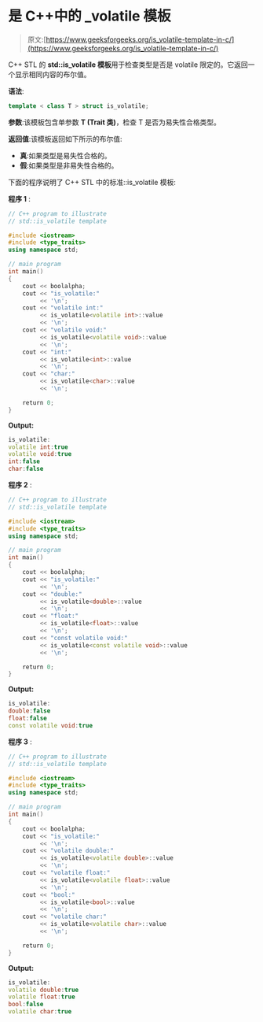 # 是 C++中的 _volatile 模板

> 原文:[https://www.geeksforgeeks.org/is_volatile-template-in-c/](https://www.geeksforgeeks.org/is_volatile-template-in-c/)

C++ STL 的 **std::is_volatile 模板**用于检查类型是否是 volatile 限定的。它返回一个显示相同内容的布尔值。

**语法**:

```cpp
template < class T > struct is_volatile;

```

**参数**:该模板包含单参数 **T (Trait 类)**，检查 T 是否为易失性合格类型。

**返回值**:该模板返回如下所示的布尔值:

*   **真**:如果类型是易失性合格的。
*   **假**:如果类型是非易失性合格的。

下面的程序说明了 C++ STL 中的标准::is_volatile 模板:

**程序 1** :

```cpp
// C++ program to illustrate
// std::is_volatile template

#include <iostream>
#include <type_traits>
using namespace std;

// main program
int main()
{
    cout << boolalpha;
    cout << "is_volatile:"
         << '\n';
    cout << "volatile int:"
         << is_volatile<volatile int>::value
         << '\n';
    cout << "volatile void:"
         << is_volatile<volatile void>::value
         << '\n';
    cout << "int:"
         << is_volatile<int>::value
         << '\n';
    cout << "char:"
         << is_volatile<char>::value
         << '\n';

    return 0;
}
```

**Output:**

```cpp
is_volatile:
volatile int:true
volatile void:true
int:false
char:false

```

**程序 2** :

```cpp
// C++ program to illustrate
// std::is_volatile template

#include <iostream>
#include <type_traits>
using namespace std;

// main program
int main()
{
    cout << boolalpha;
    cout << "is_volatile:"
         << '\n';
    cout << "double:"
         << is_volatile<double>::value
         << '\n';
    cout << "float:"
         << is_volatile<float>::value
         << '\n';
    cout << "const volatile void:"
         << is_volatile<const volatile void>::value
         << '\n';

    return 0;
}
```

**Output:**

```cpp
is_volatile:
double:false
float:false
const volatile void:true

```

**程序 3** :

```cpp
// C++ program to illustrate
// std::is_volatile template

#include <iostream>
#include <type_traits>
using namespace std;

// main program
int main()
{
    cout << boolalpha;
    cout << "is_volatile:"
         << '\n';
    cout << "volatile double:"
         << is_volatile<volatile double>::value
         << '\n';
    cout << "volatile float:"
         << is_volatile<volatile float>::value
         << '\n';
    cout << "bool:"
         << is_volatile<bool>::value
         << '\n';
    cout << "volatile char:"
         << is_volatile<volatile char>::value
         << '\n';

    return 0;
}
```

**Output:**

```cpp
is_volatile:
volatile double:true
volatile float:true
bool:false
volatile char:true

```